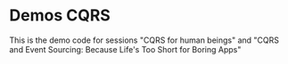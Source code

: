 # Demos CQRS

This is the demo code for sessions "CQRS for human beings" and "CQRS and Event Sourcing: Because Life's Too Short for Boring Apps"
